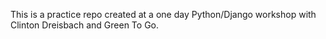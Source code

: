 This is a practice repo created at a one day Python/Django workshop with Clinton Dreisbach and Green To Go.
